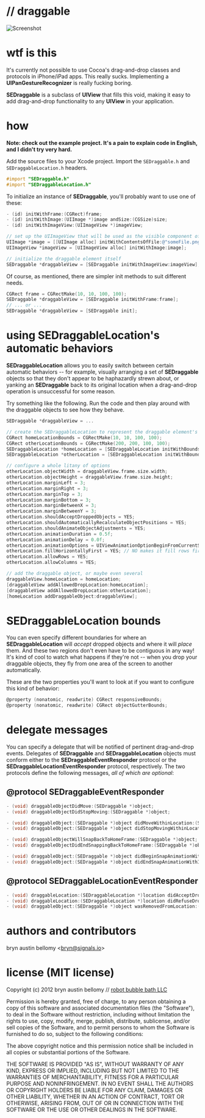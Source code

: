 # // draggable

![Screenshot](https://github.com/brynbellomy/iOS-DragAndDrop/raw/master/SEDraggableDemo/screenshot.png)

# wtf is this

It's currently not possible to use Cocoa's drag-and-drop classes and protocols
in iPhone/iPad apps.  This really sucks.  Implementing a
__UIPanGestureRecognizer__ is really fucking boring.

__SEDraggable__ is a subclass of __UIView__ that fills this void, making it
easy to add drag-and-drop functionality to any __UIView__ in your application.

# how

**Note: check out the example project.  It's a pain to explain code in English,
and I didn't try very hard.**

Add the source files to your Xcode project.  Import the `SEDraggable.h` and
`SEDraggableLocation.h` headers.

```objective-c
#import "SEDraggable.h"
#import "SEDraggableLocation.h"
```

To initialize an instance of __SEDraggable__, you'll probably want to use one
of these:

```objective-c
- (id) initWithFrame:(CGRect)frame;
- (id) initWithImage:(UIImage *)image andSize:(CGSize)size;
- (id) initWithImageView:(UIImageView *)imageView;
```

```objective-c
// set up the UIImageView that will be used as the visible component of our draggable element
UIImage *image = [[UIImage alloc] initWithContentsOfFile:@"someFile.png"];
UIImageView *imageView = [UIImageView alloc] initWithImage:image];

// initialize the draggable element itself
SEDraggable *draggableView = [SEDraggable initWithImageView:imageView];
```

Of course, as mentioned, there are simpler init methods to suit different
needs.

```objective-c
CGRect frame = CGRectMake(10, 10, 100, 100);
SEDraggable *draggableView = [SEDraggable initWithFrame:frame];
// ... or ...
SEDraggable *draggableView = [SEDraggable init];
```

# using SEDraggableLocation's automatic behaviors

__SEDraggableLocation__ allows you to easily switch between certain automatic
behaviors -- for example, visually arranging a set of __SEDraggable__ objects
so that they don't appear to be haphazardly strewn about, or yanking an
__SEDraggable__ back to its original location when a drag-and-drop operation is
unsuccessful for some reason.

Try something like the following.  Run the code and then play around with the
draggable objects to see how they behave.

```objective-c
SEDraggable *draggableView = ...

// create the SEDraggableLocation to represent the draggable element's starting point
CGRect homeLocationBounds = CGRectMake(10, 10, 100, 100);
CGRect otherLocationBounds = CGRectMake(200, 200, 100, 100);
SEDraggableLocation *homeLocation = [SEDraggableLocation initWithBounds:homeLocationBounds];
SEDraggableLocation *otherLocation = [SEDraggableLocation initWithBounds:otherLocationBounds];

// configure a whole litany of options
otherLocation.objectWidth = draggableView.frame.size.width;
otherLocation.objectHeight = draggableView.frame.size.height;
otherLocation.marginLeft = 3;
otherLocation.marginRight = 3;
otherLocation.marginTop = 3;
otherLocation.marginBottom = 3;
otherLocation.marginBetweenX = 3;
otherLocation.marginBetweenY = 3;
otherLocation.shouldAcceptDroppedObjects = YES;
otherLocation.shouldAutomaticallyRecalculateObjectPositions = YES;
otherLocation.shouldAnimateObjectAdjustments = YES;
otherLocation.animationDuration = 0.5f;
otherLocation.animationDelay = 0.0f;
otherLocation.animationOptions = UIViewAnimationOptionBeginFromCurrentState;
otherLocation.fillHorizontallyFirst = YES; // NO makes it fill rows first
otherLocation.allowRows = YES;
otherLocation.allowColumns = YES;

// add the draggable object, or maybe even several
draggableView.homeLocation = homeLocation;
[draggableView addAllowedDropLocation:homeLocation];
[draggableView addAllowedDropLocation:otherLocation];
[homeLocation addDraggableObject:draggableView];
```

# SEDraggableLocation bounds

You can even specify different boundaries for where an __SEDraggableLocation__
will _accept_ dropped objects and where it will _place_ them.  And these two
regions don't even have to be contiguous in any way!  It's kind of cool to
watch what happens if they're not -- when you drop your draggable objects, they
fly from one area of the screen to another automatically.

These are the two properties you'll want to look at if you want to configure
this kind of behavior:

```objective-c
@property (nonatomic, readwrite) CGRect responsiveBounds;
@property (nonatomic, readwrite) CGRect objectGutterBounds;
```

# delegate messages

You can specify a delegate that will be notified of pertinent drag-and-drop
events.  Delegates of __SEDraggable__ and __SEDraggableLocation__ objects must
conform either to the __SEDraggableEventResponder__ protocol or the
__SEDraggableLocationEventResponder__ protocol, respectively.  The two
protocols define the following messages, _all of which are optional_:

## @protocol SEDraggableEventResponder

```objective-c
- (void) draggableObjectDidMove:(SEDraggable *)object;
- (void) draggableObjectDidStopMoving:(SEDraggable *)object;

- (void) draggableObject:(SEDraggable *)object didMoveWithinLocation:(SEDraggableLocation *)location;
- (void) draggableObject:(SEDraggable *)object didStopMovingWithinLocation:(SEDraggableLocation *)location;

- (void) draggableObjectWillSnapBackToHomeFrame:(SEDraggable *)object;
- (void) draggableObjectDidEndSnappingBackToHomeFrame:(SEDraggable *)object;

- (void) draggableObject:(SEDraggable *)object didBeginSnapAnimationWithID:(NSString *)animationID andContext:(void *)context;
- (void) draggableObject:(SEDraggable *)object didEndSnapAnimationWithID:(NSString *)animationID andContext:(void *)context;
```

## @protocol SEDraggableLocationEventResponder

```objective-c
- (void) draggableLocation:(SEDraggableLocation *)location didAcceptDroppedObject:(SEDraggable *)object;
- (void) draggableLocation:(SEDraggableLocation *)location didRefuseDroppedObject:(SEDraggable *)object;
- (void) draggableObject:(SEDraggable *)object wasRemovedFromLocation:(SEDraggableLocation *)location;
```

# authors and contributors

bryn austin bellomy <<bryn@signals.io>>

# license (MIT license)

Copyright (c) 2012 bryn austin bellomy // [robot bubble bath LLC](http://robotbubblebath.com/)

Permission is hereby granted, free of charge, to any person obtaining
a copy of this software and associated documentation files (the
"Software"), to deal in the Software without restriction, including
without limitation the rights to use, copy, modify, merge, publish,
distribute, sublicense, and/or sell copies of the Software, and to
permit persons to whom the Software is furnished to do so, subject to
the following conditions:

The above copyright notice and this permission notice shall be
included in all copies or substantial portions of the Software.

THE SOFTWARE IS PROVIDED "AS IS", WITHOUT WARRANTY OF ANY KIND,
EXPRESS OR IMPLIED, INCLUDING BUT NOT LIMITED TO THE WARRANTIES OF
MERCHANTABILITY, FITNESS FOR A PARTICULAR PURPOSE AND
NONINFRINGEMENT. IN NO EVENT SHALL THE AUTHORS OR COPYRIGHT HOLDERS BE
LIABLE FOR ANY CLAIM, DAMAGES OR OTHER LIABILITY, WHETHER IN AN ACTION
OF CONTRACT, TORT OR OTHERWISE, ARISING FROM, OUT OF OR IN CONNECTION
WITH THE SOFTWARE OR THE USE OR OTHER DEALINGS IN THE SOFTWARE.
